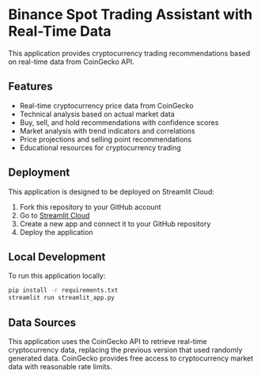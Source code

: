 
# Binance Spot Trading Assistant with Real-Time Data

This application provides cryptocurrency trading recommendations based on real-time data from CoinGecko API.

## Features

- Real-time cryptocurrency price data from CoinGecko
- Technical analysis based on actual market data
- Buy, sell, and hold recommendations with confidence scores
- Market analysis with trend indicators and correlations
- Price projections and selling point recommendations
- Educational resources for cryptocurrency trading

## Deployment

This application is designed to be deployed on Streamlit Cloud:

1. Fork this repository to your GitHub account
2. Go to [Streamlit Cloud](https://streamlit.io/cloud)
3. Create a new app and connect it to your GitHub repository
4. Deploy the application

## Local Development

To run this application locally:

```bash
pip install -r requirements.txt
streamlit run streamlit_app.py
```

## Data Sources

This application uses the CoinGecko API to retrieve real-time cryptocurrency data, replacing the previous version that used randomly generated data. CoinGecko provides free access to cryptocurrency market data with reasonable rate limits.
        